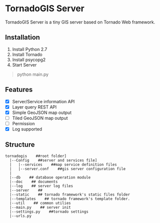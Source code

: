 # TornadoGIS Server

TornadoGIS Server is a tiny GIS server based on Tornado Web framework.

## Installation

1. Install Python 2.7
2. Install Tornado
3. Install psycopg2
4. Start Server

> python main.py



## Features

- [x] Server/Service information API
- [x] Layer query REST API
- [x] Simple GeoJSON map output
- [ ] Tiled GeoJSON map output
- [ ] Permission
- [x] Log supported

## Structure

```
tornadogis    ##root folder] 
  |--Config    ##server and services file] 
  |   |--services    ##map service definition files 
  |   |--server.conf    ##gis server configuration file 
  | 
  |--db    ## database operation module 
  |--doc    ## documents 
  |--log    ## server log files 
  |--server    ## 
  |--static    ## tornado framework's static files folder
  |--templates    ## tornado framework's template folder. 
  |--util    ## common utilies
  |--main.py    ## server init
  |--settings.py    ##tornado settings
  |--urls.py    
```


